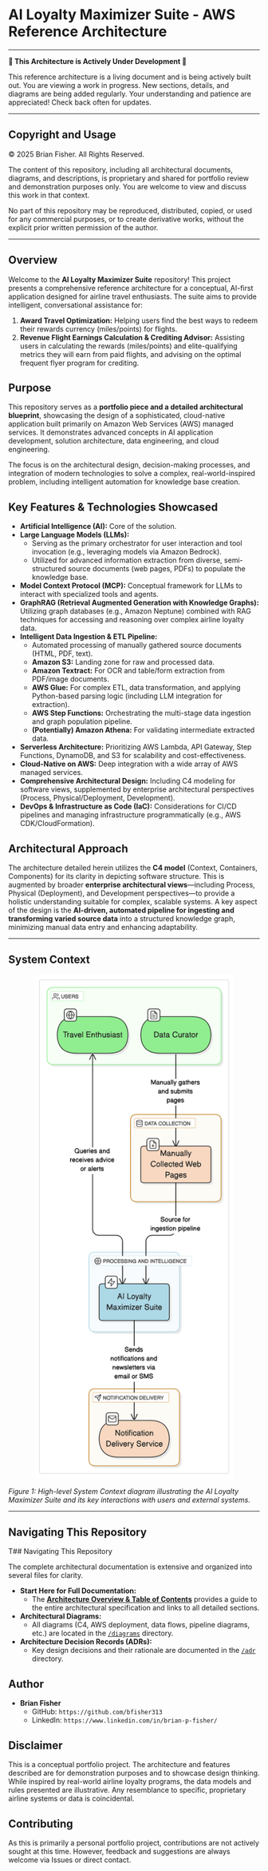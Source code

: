 # AI Loyalty Maximizer Suite - AWS Reference Architecture

---

**🚧 This Architecture is Actively Under Development 🚧**

This reference architecture is a living document and is being actively built out. You are viewing a work in progress. New sections, details, and diagrams are being added regularly. Your understanding and patience are appreciated! Check back often for updates.

---

## Copyright and Usage

© 2025 Brian Fisher. All Rights Reserved.

The content of this repository, including all architectural documents, diagrams, and descriptions, is proprietary and shared for portfolio review and demonstration purposes only. You are welcome to view and discuss this work in that context.

No part of this repository may be reproduced, distributed, copied, or used for any commercial purposes, or to create derivative works, without the explicit prior written permission of the author.

---

## Overview

Welcome to the **AI Loyalty Maximizer Suite** repository! This project presents a comprehensive reference architecture for a conceptual, AI-first application designed for airline travel enthusiasts. The suite aims to provide intelligent, conversational assistance for:

1.  **Award Travel Optimization:** Helping users find the best ways to redeem their rewards currency (miles/points) for flights.
2.  **Revenue Flight Earnings Calculation & Crediting Advisor:** Assisting users in calculating the rewards (miles/points) and elite-qualifying metrics they will earn from paid flights, and advising on the optimal frequent flyer program for crediting.

## Purpose

This repository serves as a **portfolio piece and a detailed architectural blueprint**, showcasing the design of a sophisticated, cloud-native application built primarily on Amazon Web Services (AWS) managed services. It demonstrates advanced concepts in AI application development, solution architecture, data engineering, and cloud engineering.

The focus is on the architectural design, decision-making processes, and integration of modern technologies to solve a complex, real-world-inspired problem, including intelligent automation for knowledge base creation.

## Key Features & Technologies Showcased

* **Artificial Intelligence (AI):** Core of the solution.
* **Large Language Models (LLMs):**
    * Serving as the primary orchestrator for user interaction and tool invocation (e.g., leveraging models via Amazon Bedrock).
    * Utilized for advanced information extraction from diverse, semi-structured source documents (web pages, PDFs) to populate the knowledge base.
* **Model Context Protocol (MCP):** Conceptual framework for LLMs to interact with specialized tools and agents.
* **GraphRAG (Retrieval Augmented Generation with Knowledge Graphs):** Utilizing graph databases (e.g., Amazon Neptune) combined with RAG techniques for accessing and reasoning over complex airline loyalty data.
* **Intelligent Data Ingestion & ETL Pipeline:**
    * Automated processing of manually gathered source documents (HTML, PDF, text).
    * **Amazon S3:** Landing zone for raw and processed data.
    * **Amazon Textract:** For OCR and table/form extraction from PDF/image documents.
    * **AWS Glue:** For complex ETL, data transformation, and applying Python-based parsing logic (including LLM integration for extraction).
    * **AWS Step Functions:** Orchestrating the multi-stage data ingestion and graph population pipeline.
    * **(Potentially) Amazon Athena:** For validating intermediate extracted data.
* **Serverless Architecture:** Prioritizing AWS Lambda, API Gateway, Step Functions, DynamoDB, and S3 for scalability and cost-effectiveness.
* **Cloud-Native on AWS:** Deep integration with a wide array of AWS managed services.
* **Comprehensive Architectural Design:** Including C4 modeling for software views, supplemented by enterprise architectural perspectives (Process, Physical/Deployment, Development).
* **DevOps & Infrastructure as Code (IaC):** Considerations for CI/CD pipelines and managing infrastructure programmatically (e.g., AWS CDK/CloudFormation).

## Architectural Approach

The architecture detailed herein utilizes the **C4 model** (Context, Containers, Components) for its clarity in depicting software structure. This is augmented by broader **enterprise architectural views**—including Process, Physical (Deployment), and Development perspectives—to provide a holistic understanding suitable for complex, scalable systems. A key aspect of the design is the **AI-driven, automated pipeline for ingesting and transforming varied source data** into a structured knowledge graph, minimizing manual data entry and enhancing adaptability.

---

## System Context

<p align="center">
  <img src="./diagrams/system_context_c4_high_level.png" alt="AI Loyalty Maximizer Suite - System Context Diagram" width="400">
</p>

*Figure 1: High-level System Context diagram illustrating the AI Loyalty Maximizer Suite and its key interactions with users and external systems.*

---

## Navigating This Repository

T## Navigating This Repository

The complete architectural documentation is extensive and organized into several files for clarity.

* **Start Here for Full Documentation:**
  * The **[Architecture Overview & Table of Contents](./docs/00_ARCHITECTURE_OVERVIEW.md)** provides a guide to the entire architectural specification and links to all detailed sections.
* **Architectural Diagrams:**
  * All diagrams (C4, AWS deployment, data flows, pipeline diagrams, etc.) are located in the [`/diagrams`](./diagrams) directory.
* **Architecture Decision Records (ADRs):**
  * Key design decisions and their rationale are documented in the [`/adr`](./adr) directory.

## Author

* **Brian Fisher**
    * GitHub: `https://github.com/bfisher313`
    * LinkedIn: `https://www.linkedin.com/in/brian-p-fisher/`

## Disclaimer

This is a conceptual portfolio project. The architecture and features described are for demonstration purposes and to showcase design thinking. While inspired by real-world airline loyalty programs, the data models and rules presented are illustrative. Any resemblance to specific, proprietary airline systems or data is coincidental.

## Contributing

As this is primarily a personal portfolio project, contributions are not actively sought at this time. However, feedback and suggestions are always welcome via Issues or direct contact.
